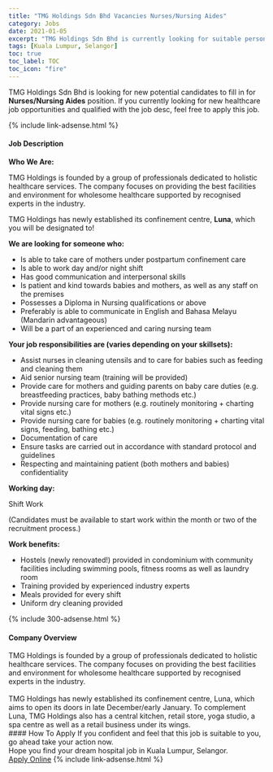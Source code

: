 ```yaml
---
title: "TMG Holdings Sdn Bhd Vacancies Nurses/Nursing Aides" 
category: Jobs 
date: 2021-01-05 
excerpt: "TMG Holdings Sdn Bhd is currently looking for suitable person to fill in the Nurses/Nursing Aides which positioned at Kuala Lumpur, Selangor" 
tags: [Kuala Lumpur, Selangor] 
toc: true 
toc_label: TOC 
toc_icon: "fire" 
--- 
```


<p>TMG Holdings Sdn Bhd is looking for new potential candidates to fill in for <b>Nurses/Nursing Aides</b> position. If you currently looking for new healthcare job opportunities and qualified with the job desc, feel free to apply this job.
</p>{% include link-adsense.html %} 
<div><div><div><h4>Job Description</h4></div></div><div><div><span><div><p><strong>Who We Are:</strong></p><p>TMG Holdings is founded by a group of professionals dedicated to holistic healthcare services. The company focuses on providing the best facilities and environment for wholesome healthcare supported by recognised experts in the industry.</p><p>TMG Holdings has newly established its confinement centre, <strong>Luna</strong>, which you will be designated to!</p><p><strong>We are looking for someone who:</strong></p><ul><li>Is able to take care of mothers under postpartum confinement care</li><li>Is able to work day and/or night shift</li><li>Has good communication and interpersonal skills</li><li>Is patient and kind towards babies and mothers, as well as any staff on the premises</li><li>Possesses a Diploma in Nursing qualifications or above</li><li>Preferably is able to communicate in English and Bahasa Melayu (Mandarin advantageous)</li><li>Will be a part of an experienced and caring nursing team</li></ul><p><strong>Your job responsibilities are (varies depending on your skillsets):</strong></p><ul><li>Assist nurses in cleaning utensils and to care for babies such as feeding and cleaning them</li><li>Aid senior nursing team (training will be provided)</li><li>Provide care for mothers and guiding parents on baby care duties (e.g. breastfeeding practices, baby bathing methods etc.)</li><li>Provide nursing care for mothers (e.g. routinely monitoring + charting vital signs etc.)</li><li>Provide nursing care for babies (e.g. routinely monitoring + charting vital signs, feeding, bathing etc.)</li><li>Documentation of care</li><li>Ensure tasks are carried out in accordance with standard protocol and guidelines</li><li>Respecting and maintaining patient (both mothers and babies) confidentiality</li></ul><p><strong>Working day:</strong></p><p>Shift Work</p><p>(Candidates must be available to start work within the month or two of the recruitment process.)</p><p><strong>Work benefits:</strong></p><ul><li>Hostels (newly renovated!) provided in condominium with community facilities including swimming pools, fitness rooms as well as laundry room</li><li>Training provided by experienced industry experts</li><li>Meals provided for every shift</li><li>Uniform dry cleaning provided</li></ul></div></span></div></div></div> 
{% include 300-adsense.html %} 
<div><div><div><h4>Company Overview</h4></div></div><div><div><span><div><div>
<div>TMG Holdings is founded by a group of professionals dedicated to holistic healthcare services. The company focuses on providing the best facilities and environment for wholesome healthcare supported by recognised experts in the industry.</div>
&#160;

<div>TMG Holdings has newly established its confinement centre, Luna, which aims to open its doors in late December/early January. To complement Luna, TMG Holdings also has a central kitchen, retail store, yoga studio, a spa centre as well as a retail business under its wings.</div>
</div></div></span></div></div></div> 
#### How To Apply 
If you confident and feel that this job is suitable to you, go ahead take your action now. <br/> 
Hope you find your dream hospital job in Kuala Lumpur, Selangor. <br/> 
<a href="https://www.jobstreet.com.my/en/job/nurses-nursing-aides-4456219?jobId=jobstreet-my-job-4456219&sectionRank=6&token=0~b5fdd13d-f55c-48e3-9207-e97bd148decb&fr=SRP%20View%20In%20New%20Ta" class="btn btn--warning" target="_blank" rel="nofollow noopenner">Apply Online</a> 
{% include link-adsense.html %} 
